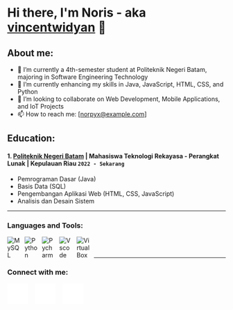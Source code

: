 # Hi there, I'm Noris - aka [vincentwidyan](https://www.youtube.com/channel/UC22xix7qvwpYWnSQ5QEYtAQ) 👋
## About me:
- 🔭 I’m currently a 4th-semester student at Politeknik Negeri Batam, majoring in Software Engineering Technology
- 🌱 I’m currently enhancing my skills in Java, JavaScript, HTML, CSS, and Python
- 👯 I’m looking to collaborate on Web Development, Mobile Applications, and IoT Projects
- 📫 How to reach me: [norpyx@example.com]

## Education:

#### 1. [Politeknik Negeri Batam](https://www.polibatam.ac.id/) | Mahasiswa Teknologi Rekayasa - Perangkat Lunak | Kepulauan Riau `2022 - Sekarang`
- Pemrograman Dasar (Java)
- Basis Data (SQL)
- Pengembangan Aplikasi Web (HTML, CSS, JavaScript)
- Analisis dan Desain Sistem
---

### Languages and Tools:

[<img align="left" alt="MySQL" width="30px" src="https://cdn.jsdelivr.net/gh/devicons/devicon/icons/mysql/mysql-original.svg" style="padding-right:10px;" />][webdev]
[<img align="left" alt="Python" width="30px" src="https://upload.wikimedia.org/wikipedia/commons/thumb/c/c3/Python-logo-notext.svg/121px-Python-logo-notext.svg.png" style="padding-right:10px;" />][webdev]
[<img align="left" alt="Pycharm" width="30px" src="https://upload.wikimedia.org/wikipedia/commons/thumb/1/1d/PyCharm_Icon.svg/64px-PyCharm_Icon.svg.png" style="padding-right:10px;" />][webdev]
[<img align="left" alt="Vscode" width="30px" src="https://upload.wikimedia.org/wikipedia/commons/thumb/1/1c/Visual_Studio_Code_1.35_icon.png/64px-Visual_Studio_Code_1.35_icon.png" style="padding-right:10px;" />][webdev]
[<img align="left" alt="VirtualBox" width="30px" src="https://www.virtualbox.org/graphics/vbox_logo2_gradient.png" style="padding-right:10px;" />][webdev]



<br />
<br />

---
### Connect with me:
[![website](./img/youtube-dark.svg)](https://www.youtube.com/channel/UCPNzVnYl6pC2IWfN5aQJmJg)
&nbsp;&nbsp;
[![website](./img/linkedin-dark.svg)](https://www.linkedin.com/in/noris-parompon-1855a8310/)
&nbsp;&nbsp;
[![website](./img/instagram-dark.svg)](https://www.instagram.com/nors_p?igsh=MXI1c3NsNWtoemdxMQ==)
&nbsp;&nbsp;


[webdev]: https://github.com/vincentwidyan/vincentwidyan
